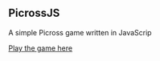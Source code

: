 ## PicrossJS
A simple Picross game written in JavaScrip

[Play the game here](https://samdotson1992.github.io/PicrossJS/)
